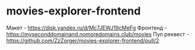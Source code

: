 # movies-explorer-frontend
Макет - https://disk.yandex.ru/d/Mc7JEWJ19cMeFg
Фронтенд - https://myseconddomainand.nomoredomains.club/movies
Пул реквест - https://github.com/ZzZorger/movies-explorer-frontend/pull/2
